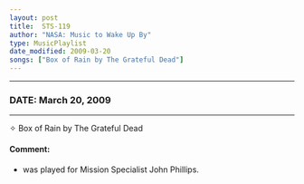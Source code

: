 ```yaml
---
layout: post
title:  STS-119
author: "NASA: Music to Wake Up By"
type: MusicPlaylist
date_modified: 2009-03-20
songs: ["Box of Rain by The Grateful Dead"]
---
```


----
### DATE: March 20, 2009
----
✧ Box of Rain by The Grateful Dead

#### Comment:
* was played for Mission Specialist John Phillips.



<br/>
<center>
	<a target="_blank"
	   href="https://twitter.com/intent/tweet?hashtags=Space,NASA,Playlist,NASAWakeupCalls,SpaceProgram&text={{ page.author}}, '{{ page.songs.first }}' {{ page.title }}, {{ page.date | date: '%B %d, %Y' }}. {{ site.url }}{{ page.url }}&via=nasawakeupcalls"><i class="fab fa-twitter" alt="Tweet this page" style="font-size: 1.3em;"></i></a>
	&nbsp; 	<i class="fas fa-user-astronaut" style="font-size: 1.5em;"></i> &nbsp;
    <a type="amzn" search="'Box of Rain by The Grateful Dead'" category="popular music">
    <i class="fab fa-amazon" style="font-size: 1.3em;"></i></a>
</center>
